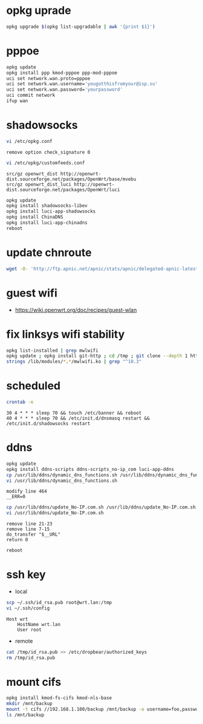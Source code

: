 # opkg uprade
```sh
opkg upgrade $(opkg list-upgradable | awk '{print $1}')
```

# pppoe
```sh
opkg update
opkg install ppp kmod-pppoe ppp-mod-pppoe
uci set network.wan.proto=pppoe
uci set network.wan.username='yougotthisfromyour@isp.su'
uci set network.wan.password='yourpassword'
uci commit network
ifup wan
```

# shadowsocks
```sh
vi /etc/opkg.conf
```
```
remove option check_signature 0
```
```sh
vi /etc/opkg/customfeeds.conf
```
```
src/gz openwrt_dist http://openwrt-dist.sourceforge.net/packages/OpenWrt/base/mvebu
src/gz openwrt_dist_luci http://openwrt-dist.sourceforge.net/packages/OpenWrt/luci
```
```sh
opkg update
opkg install shadowsocks-libev
opkg install luci-app-shadowsocks
opkg install ChinaDNS
opkg install luci-app-chinadns
reboot
```

# update chnroute
```sh
wget -O- 'http://ftp.apnic.net/apnic/stats/apnic/delegated-apnic-latest' | awk -F\| '/CN\|ipv4/ { printf("%s/%d\n", $4, 32-log($5)/log(2))  }' > /etc/chinadns_chnroute.txt
```

# guest wifi
* https://wiki.openwrt.org/doc/recipes/guest-wlan

# fix linksys wifi stability
```sh
opkg list-installed | grep mwlwifi
opkg update ; opkg install git-http ; cd /tmp ; git clone --depth 1 https://github.com/NemoAlex/mwlwifi-bin.git ; cd mwlwifi-bin/15.05.1 ; opkg install kmod-mwlwifi_3.18.23\+10.3.0.17-20160531-1_mvebu.ipk ; reboot
strings /lib/modules/*.*/mwlwifi.ko | grep "^10.3"
```

# scheduled
```sh
crontab -e
```
```
30 4 * * * sleep 70 && touch /etc/banner && reboot
40 4 * * * sleep 70 && /etc/init.d/dnsmasq restart && /etc/init.d/shadowsocks restart
```

# ddns
```sh
opkg update
opkg install ddns-scripts ddns-scripts_no-ip_com luci-app-ddns
cp /usr/lib/ddns/dynamic_dns_functions.sh /usr/lib/ddns/dynamic_dns_functions.sh.bak
vi /usr/lib/ddns/dynamic_dns_functions.sh
```
```
modify line 464
__ERR=0
```
```sh
cp /usr/lib/ddns/update_No-IP.com.sh /usr/lib/ddns/update_No-IP.com.sh.bak
vi /usr/lib/ddns/update_No-IP.com.sh
```
```
remove line 21-23
remove line 7-15
do_transfer "$__URL"
return 0
```
```sh
reboot
```

# ssh key
* local
```sh
scp ~/.ssh/id_rsa.pub root@wrt.lan:/tmp
vi ~/.ssh/config
```
```
Host wrt
    HostName wrt.lan
    User root
```
* remote
```sh
cat /tmp/id_rsa.pub >> /etc/dropbear/authorized_keys
rm /tmp/id_rsa.pub
```

# mount cifs
```sh
opkg install kmod-fs-cifs kmod-nls-base
mkdir /mnt/backup
mount -t cifs //192.168.1.100/backup /mnt/backup -o username=foo,password=bar,vers=2.0
ls /mnt/backup
```
